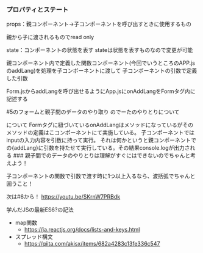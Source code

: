 ### プロパティとステート
props：親コンポーネント→子コンポーネントを呼び出すときに使用するもの

親から子に渡されるものでread only

state：コンポーネントの状態を表す
stateは状態を表すものなので変更が可能


親コンポーネント内で定義した関数コンポーネント(今回でいうところのAPP.jsのaddLang)を処理を子コンポーネントに渡して
子コンポーネントの引数で定義した引数

Form.jsからaddLangを呼び出せるようにApp.jsにonAddLangをFormタグ内に記述する

#5のフォームと親子間のデータのやり取り のでーたのやりとりについて
<Form onAddLang={addLang} />について
Formタグに紐づいているonAddLangはメソッドになっているがそのメソッドの定義はこコンポーネントにて実施している。
子コンポーネントではinputの入力内容を引数に持って実行。
それは何かというと親コンポーネントでの{addLang}に引数を持たせて実行している。その結果console.logが出力される
### 親子間でのデータのやりとりは理解がすぐにはできないのでちゃんと考えよう！


子コンポーネントの関数で引数で渡す時に1つ以上入るなら、波括弧でちゃんと囲うこと！



次は#6から！
https://youtu.be/SKrnW7PRBdk


学んだJSの最新ES6?の記法
- map関数
    - https://ja.reactjs.org/docs/lists-and-keys.html
- スプレッド構文
    - https://qiita.com/akisx/items/682a4283c13fe336c547

